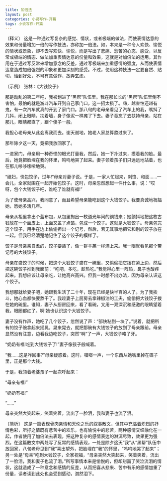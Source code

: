```yaml
---
title: 加倍法
layout: post
categories: 小说写作-开篇
tags: 小说写作-开篇
---
```


〔释义〕 这是一种通过写复杂的感觉、情状，或者极端的做法，而使表情达意的效果和份量增加一倍的写作技法，亦称加一倍法。如，本来是一种令人欢快、愉悦的情状或景象，却不去写欢快、愉悦，而是写出了悲痛、愁苦的心态、感受，以反常或极端的情态、做法加重表情达意的份量和效果，这就是对加倍法的运用。其作用在于通过写反常来增加意念的反差，通过写极端来加重感情的强度，从而使表情达意造成加倍强烈的印象和更加深刻的感受。不过，使用这种技法一定要自然、贴切，恰到好处，不可有意做作，故弄玄虚。

〔示例〕 张林：《大钱饺子》

那是动乱的第二年吧，我被划进了“黑帮”队伍里。我在那长长的“黑帮”队伍里倒不害怕，最怕的就是游斗汽车开到自己家门口，这一招太损了。嗨，越害怕还越有鬼，有一次汽车就真的开到了家门口。那八旬的老母亲看见了汽车上的我，嘴抖了几抖，闭上眼睛，扶着墙，身子像泥一样瘫了下去。妻子竟忘了去扶持母亲，站在那儿，眼睛都直了，跟个傻子一般。

我担心老母亲从此会离我而去。谢天谢地，她老人家总算熬过来了。

那年除夕这一天，竟把我放回家了。

一进家门，母亲用一种奇怪的眼光打量我，然后，她一下扑过来，摸着我的脸。最后，她竟把脸埋在我的怀里，鸣呜地哭了起来。妻子领着孩子们只远远地站着，也在那儿哆哆嗦嗦地哭。

“媳妇，快包饺子，过年!”母亲对妻子说。于是，一家人忙起来，剁馅、和面……一会儿，全家就围在一起开始包饺子。这时，母亲忽然想起一件什么事，说：“哎呀，包个大钱饺子吧，谁吃了谁就有福!”

为了使母亲高兴，我同意了，而且希望母亲能吃到这个大钱饺子。我要真诚地祝福她，愿她多活几年。

母亲从柜里拿出个蓝布包，从包里掏出一枚道光年间的铜钱来；她颤抖地把这枚古钱放在一个面皮上，上面又盖了点馅，包成一个饺子。这就是大钱饺子。母亲包完这个饺子，用手在边上偷偷担出一个记号，然后，若无其事地把它和别的饺子放在一起。但我已经清楚地记住了这个饺子的模样了。

饺子是母亲亲自煮的，饺子要熟了，像一群羊羔一样漂上来。我一眼就看见那个带记号的大钱饺子。

母亲在盛饺子的时候，把这个大钱饺子盛在一碗里，又偷偷把它拨在紧上边，然后把这碗饺子推到我面前：“吃吧，多吃，趁热吃。”我觉得心里一阵热，鼻子也酸疼起来。我想应该让母亲吃，让她高兴高兴。但我一时想不出办法，因为母亲认识这个饺子。

我想那就给妻子吧，她跟我生活了二十年，现在已经是快半百的人了。为了我挨斗，她心血都快要熬干了。我趁妻子上厨房去拿辣椒油的工夫，偷偷把大钱饺子拨在她的碗里。谁知，妻子从厨房回来，看了看碗，又用一双深沉和感激的眼睛望着我，眼圈都红了。啊!她也认识这个大钱饺子。

妻子没有作声，她吃了几个饺子，忽然说了声：“部快粘到一块了。”说着，就把所有的饺子碗拿起来摇晃，晃来晃去，就把那碗有大钱饺子的放到了母亲跟前。母亲显然没有注意，边看我边吃饺子，突然“啊”了一声，大钱饺子咯了牙。

“奶奶有福!吃到大钱饺子了!”妻子像孩子般喊着。

“我……这是咋回事?”母亲疑惑着。这时，噹啷一声，一个东西从她嘴里掉在碟子里，正是那个大钱。

于是，我领着老婆孩子一起次呼起来：

“母亲有福!”

“奶奶有福!”

“……”

母亲突然大笑起来，笑着笑着，流出了一脸泪，我和妻子也流了泪。

〔简析〕 这是一篇表现骨肉亲情和天伦之乐的叙事散文，但其中充溢着炽烈的抒情色彩，所抒之情既有悲苦中的欢乐，也有愉悦中的悲苦，两种感情交织融化在一起，作者使用了加倍法去表现，把这种复杂的感情表达的淋漓尽致，效果更为强烈。在这篇散文中两处写了反常的感情表现，一处是除夕这天“我”从“黑帮”队伍中放回家，八旬老母见到“我”喜出望外，把脸埋在“我”的怀里，“呜呜地哭了起来”；另一处是“母亲”吃到大钱饺子，全家祝福，“母亲突然大笑起来，笑着笑着，流出了一脸泪，我和妻子也流了泪。”所写事情本来是愉悦的，但却刻画了哭泣流泪的情状，这就造成了一种意念和感情的反差，从而把喜从悲来、苦中有乐的感情加重了份量，读者读到此处也会受到感动，潸然泪下。 